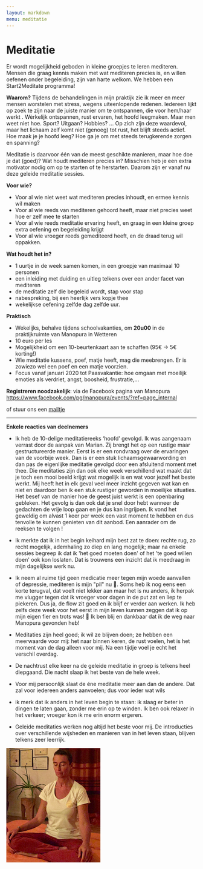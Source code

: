 ```yaml
---
layout: markdown
menu: meditatie
---
```

# Meditatie


Er wordt mogelijkheid geboden in kleine groepjes te leren mediteren. 
Mensen die graag kennis maken met wat mediteren precies is, en willen oefenen onder begeleiding, zijn van harte welkom.
We hebben een Start2Meditate programma!


**Waarom?**
Tijdens de behandelingen in mijn praktijk zie ik meer en meer mensen worstelen met stress, wegens uiteenlopende redenen. Iedereen lijkt op zoek te zijn naar de juiste manier om te ontspannen, die voor hem/haar werkt . Wèrkelijk ontspannen, rust ervaren, het hoofd leegmaken. Maar men weet niet hoe. Sport? Uitgaan? Hobbies? … 
Op zich zijn deze waardevol, maar het lichaam zelf komt niet (genoeg) tot rust, het blijft steeds actief. 
Hoe maak je je hoofd leeg? Hoe ga je om met steeds terugkerende zorgen en spanning? 

Meditatie is daarvoor één van de meest geschikte manieren, maar hoe doe je dat (goed)? Wat houdt mediteren precies in? Misschien heb je een extra motivator nodig om op te starten of te herstarten. Daarom zijn er vanaf nu deze geleide meditatie sessies.


**Voor wie?**
* Voor al wie niet weet wat mediteren precies inhoudt, en ermee kennis wil maken
* Voor al wie reeds van mediteren gehoord heeft, maar niet precies weet hoe er zelf mee te starten
* Voor al wie reeds meditatie ervaring heeft, en graag in een kleine groep extra oefening en begeleiding krijgt
* Voor al wie vroeger reeds gemediteerd heeft, en de draad terug wil oppakken.


**Wat houdt het in?**
* 1 uurtje in de week samen komen, in een groepje van maximaal 10 personen
* een inleiding met duiding en uitleg telkens over een ander facet van mediteren
* de meditatie zelf die begeleid wordt, stap voor stap
* nabespreking, bij een heerlijk vers kopje thee
* wekelijkse oefening zelfde dag zelfde uur.

**Praktisch**
* Wekelijks, behalve tijdens schoolvakanties, om **20u00** in de praktijkruimte van Manopura in Wetteren 
* 10 euro per les
* Mogelijkheid om een 10-beurtenkaart aan te schaffen (95€ -> 5€ korting!) 
* Wie meditatie kussens, poef, matje heeft, mag die meebrengen. Er is zowiezo wel een poef en een matje voorzien.
* Focus vanaf januari 2020 tot Paasvakantie: hoe omgaan met moeilijk emoties als verdriet, angst, boosheid, frustratie,...

**Registreren noodzakelijk**: via de Facebook pagina van Manopura https://www.facebook.com/pg/manopura/events/?ref=page_internal

of stuur ons een [mailtje](mailto:marian@manopura.be)


---


**Enkele reacties van deelnemers**

* Ik heb de 10-delige meditatiereeks ‘hoofd’ gevolgd.
Ik was aangenaam verrast door de aanpak van Marian.
Zij brengt het op een rustige maar gestructureerde manier.
Eerst is er een rondvraag over de ervaringen van de voorbije week.
Dan is er een stuk lichaamsgewaarwording en dan pas de eigenlijke meditatie gevolgd door een afsluitend moment met thee.
Die meditaties zijn dan ook elke week verschillend wat maakt dat je toch een mooi beeld krijgt wat mogelijk is en wat voor jezelf het beste werkt. Mij heeft het in elk geval veel meer inzicht gegeven wat kan en niet en daardoor ben ik een stuk rustiger geworden in moeilijke situaties. Het besef van de manier hoe de geest juist werkt is een openbaring gebleken.
Het gevolg is dan ook dat je snel door hebt wanneer de gedachten de vrije loop gaan en je dus kan ingrijpen.
Ik vond het geweldig om alvast 1 keer per week een vast moment te hebben en dus tenvolle te kunnen genieten van dit aanbod. Een aanrader om de reeksen te volgen !

* Ik merkte dat ik in het begin keihard mijn best zat te doen: rechte rug, zo recht mogelijk, ademhaling zo diep en lang mogelijk; maar na enkele sessies begreep ik dat ik 'het goed moeten doen' of het 'te goed willen doen' ook kon loslaten. Dat is trouwens een inzicht dat ik meedraag in mijn dagelijkse werk nu.   
* Ik neem al ruime tijd geen medicatie meer tegen mijn woede aanvallen of depressie, mediteren is mijn "pil" nu 💪. Soms heb ik nog eens een korte terugval, dat voelt niet lekker aan maar het is nu anders, ik herpak me vlugger tegen dat ik vroeger voor dagen in de put zat en liep te piekeren. Dus ja, de flow zit goed en ik blijf er verder aan werken. Ik heb zelfs deze week voor het eerst in mijn leven kunnen zeggen dat ik op mijn eigen fier en trots was! 💖 Ik ben blij en dankbaar dat ik de weg naar Manopura gevonden heb!

* Meditaties zijn heel goed; ik wil ze blijven doen; ze hebben een meerwaarde voor mij: het naar binnen keren, de rust voelen, het is het moment van de dag alleen voor mij. Na een tijdje voel je echt het verschil overdag.
* De nachtrust elke keer na de geleide meditatie in groep is telkens heel diepgaand. Die nacht slaap ik het beste van de hele week.
* Voor mij persoonlijk slaat de éne meditatie meer aan dan de andere. Dat zal voor iedereen anders aanvoelen; dus voor ieder wat wils
* ik merk dat ik anders in het leven begin te staan: ik slaag er beter in dingen te laten gaan, zonder me erin op te winden. Ik ben ook relaxer in het verkeer; vroeger kon ik me erin enorm ergeren.
* Geleide meditaties werken nog altijd het beste voor mij. De introducties over verschillende wijsheden en manieren van in het leven staan, blijven telkens zeer leerrijk. 




![meditatie](images/meditatie_web.png)


